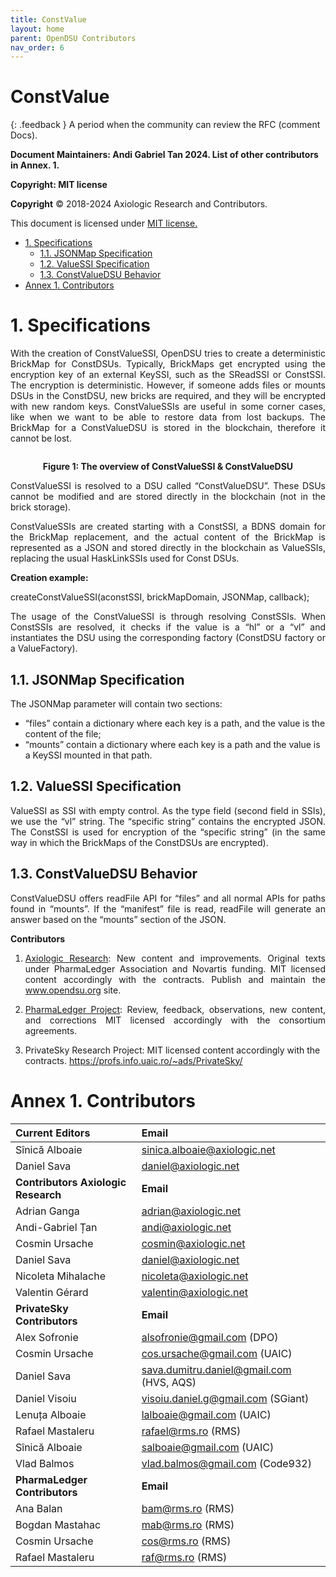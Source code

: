 ```yaml
---
title: ConstValue 
layout: home
parent: OpenDSU Contributors
nav_order: 6
---
```



# **ConstValue**

{: .feedback }
A period when the community can review the RFC (comment Docs).


**Document Maintainers: Andi Gabriel Tan 2024. List of other contributors in Annex. 1.**

**Copyright: MIT license**

 **Copyright** © 2018-2024 Axiologic Research and Contributors.

This document is licensed under [MIT license.](https://en.wikipedia.org/wiki/MIT_License)

<!-- TOC -->
* [1. Specifications](#1-specifications)
  * [1.1. JSONMap Specification](#11-jsonmap-specification)
  * [1.2. ValueSSI Specification](#12-valuessi-specification)
  * [1.3. ConstValueDSU Behavior](#13-constvaluedsu-behavior)
* [Annex 1. Contributors](#annex-1-contributors)
<!-- TOC -->

# **1. Specifications**

<p style='text-align: justify;'>With the creation of ConstValueSSI, OpenDSU tries to create a deterministic BrickMap for ConstDSUs. Typically, BrickMaps get encrypted using the encryption key of an external KeySSI, such as the SReadSSI or ConstSSI. The encryption is deterministic. However, if someone adds files or mounts DSUs in the ConstDSU, new bricks are required, and they will be encrypted with new random keys. ConstValueSSIs are useful in some corner cases, like when we want to be able to restore data from lost backups. The BrickMap for a ConstValueDSU is stored in the blockchain, therefore it cannot be lost.
</p>

<div style="text-align:center;">
    <img alt="" src="https://docs.google.com/drawings/d/e/2PACX-1vSJtaDb9Ml_xTwz11Wun3eRbdNBNtvl5BX5BYAqkHVmjP-2Yq7-2wOxBBlt7gUlo6U6PNQu6UUzdOo1/pub?w=917&h=243" class="imgMain" style="max-width: 69%; margin-left: 0px;"/>
    <p><b>Figure 1: The overview of ConstValueSSI & ConstValueDSU</b></p>
</div>


<p style='text-align: justify;'>ConstValueSSI is resolved to a DSU called  “ConstValueDSU”. These DSUs cannot be modified and are stored directly in the blockchain (not in the brick storage).
</p>

<p style='text-align: justify;'>ConstValueSSIs are created starting with a ConstSSI, a BDNS domain for the BrickMap replacement, and the actual content of the BrickMap is represented as a JSON and stored directly in the blockchain as ValueSSIs, replacing the usual HaskLinkSSIs used for Const DSUs.
</p>

**Creation example:**

<p style='text-align: justify;'>createConstValueSSI(aconstSSI, brickMapDomain, JSONMap, callback);
</p>

<p style='text-align: justify;'>The usage of the ConstValueSSI is through resolving ConstSSIs. When ConstSSIs are resolved, it checks if the value is a “hl” or a “vl” and instantiates the DSU using the corresponding factory (ConstDSU factory or a ValueFactory).
</p>

## 1.1. JSONMap Specification

<p style='text-align: justify;'>The JSONMap parameter will contain two sections:</p>

* “files” contain a dictionary where each key is a path, and the value is the content of the file;
* “mounts” contain a dictionary where each key is a path and the value is a KeySSI mounted in that path.


## 1.2. ValueSSI Specification

<p style='text-align: justify;'>ValueSSI as SSI with empty control. As the type field (second field in SSIs), we use the “vl” string. The “specific string” contains the encrypted JSON. The ConstSSI is used for encryption of the “specific string” (in the same way in which the BrickMaps of the ConstDSUs are encrypted).
</p>

## 1.3. ConstValueDSU Behavior

<p style='text-align: justify;'>ConstValueDSU offers readFile API for “files” and all normal APIs for paths found in “mounts”. If the “manifest” file is read, readFile will generate an answer based on the “mounts” section of the JSON.
</p>




**Contributors**

1. <p style='text-align: justify;'><a href="https://www.axiologic.net/">Axiologic Research</a>: New content and improvements. Original texts under PharmaLedger Association and Novartis funding. MIT licensed content accordingly with the contracts. Publish and maintain the <a href="https://www.opendsu.org/">www.opendsu.org</a> site.

2. <p style='text-align: justify;'><a href="https://pharmaledger.org/">PharmaLedger Project</a>: Review, feedback, observations, new content, and corrections MIT licensed accordingly with the consortium agreements.

3. PrivateSky Research Project: MIT licensed content accordingly with the contracts. 
<a href="https://profs.info.uaic.ro/~ads/PrivateSky/"> https://profs.info.uaic.ro/~ads/PrivateSky/</a>




# **Annex 1. Contributors**

| **Current Editors**                 | **Email**                                |
|:------------------------------------|:-----------------------------------------|
| Sînică Alboaie                      | sinica.alboaie@axiologic.net             |
| Daniel Sava                         | daniel@axiologic.net                     |
| **Contributors Axiologic Research** | **Email**                                |
| Adrian Ganga                        | adrian@axiologic.net                     |
| Andi-Gabriel Țan                    | andi@axiologic.net                       |
| Cosmin Ursache                      | cosmin@axiologic.net                     |
| Daniel Sava                         | daniel@axiologic.net                     |
| Nicoleta Mihalache                  | nicoleta@axiologic.net                   |
| Valentin Gérard                     | valentin@axiologic.net                   |
| **PrivateSky Contributors**         | **Email**                                |
| Alex Sofronie                       | alsofronie@gmail.com (DPO)               |
| Cosmin Ursache                      | cos.ursache@gmail.com (UAIC)             |
| Daniel Sava                         | sava.dumitru.daniel@gmail.com (HVS, AQS) |
| Daniel Visoiu                       | visoiu.daniel.g@gmail.com (SGiant)       |
| Lenuța Alboaie                      | lalboaie@gmail.com (UAIC)                |
| Rafael Mastaleru                    | rafael@rms.ro (RMS)                      |
| Sînică Alboaie                      | salboaie@gmail.com (UAIC)                |
| Vlad Balmos                         | vlad.balmos@gmail.com (Code932)          |
| **PharmaLedger Contributors**       | **Email**                                |
| Ana Balan                           | bam@rms.ro (RMS)                         |
| Bogdan Mastahac                     | mab@rms.ro (RMS)                         |
| Cosmin Ursache                      | cos@rms.ro (RMS)                         |
| Rafael Mastaleru                    | raf@rms.ro (RMS)                         |



